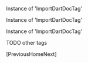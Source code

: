 [//]: # (This file was generated from: doc/templates/03-Tags.mdt using the documentation_builder package on: 2021-08-24 20:42:07.536817.)
Instance of 'ImportDartDocTag'

Instance of 'ImportDartDocTag'

Instance of 'ImportDartDocTag'

TODO other tags

[PreviousHomeNext]
